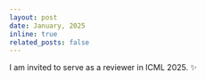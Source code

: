 ```yaml
---
layout: post
date: January, 2025
inline: true
related_posts: false
---
```


I am invited to serve as a reviewer in ICML 2025. :sparkles:
